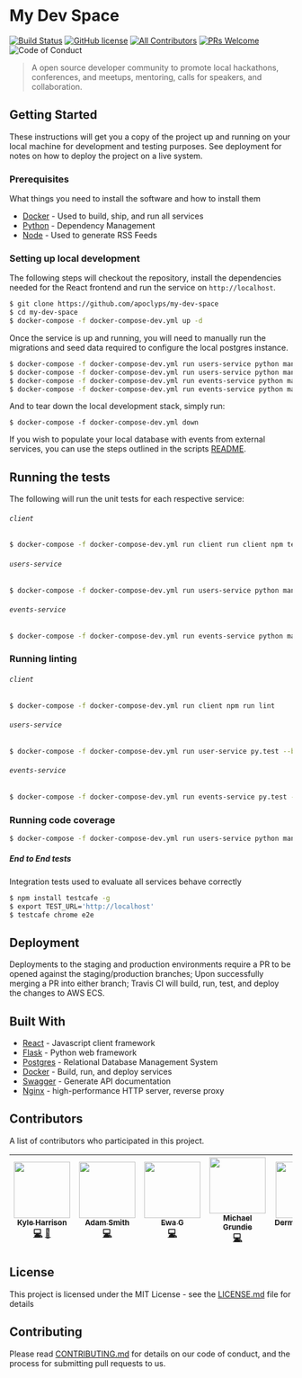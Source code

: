 # My Dev Space

[![Build Status](https://travis-ci.com/apoclyps/my-dev-space.svg?token=putHnyd9Fyt2bwsGacCD&branch=master)](https://travis-ci.com/apoclyps/my-dev-space?token=putHnyd9Fyt2bwsGacCD&branch=master)
[![GitHub license](https://img.shields.io/github/license/Naereen/StrapDown.js.svg)](https://github.com/Naereen/StrapDown.js/blob/master/LICENSE)
[![All Contributors](https://img.shields.io/badge/all_contributors-7-orange.svg?style=flat-square)](#contributors)
[![PRs Welcome](https://img.shields.io/badge/PRs-welcome-green.svg)](http://makeapullrequest.com)
![Code of Conduct](https://img.shields.io/badge/%E2%88%9A-Code%20of%20Conduct-blue.svg)

> A open source developer community to promote local hackathons, conferences, and meetups, mentoring, calls for speakers, and collaboration.

## Getting Started

These instructions will get you a copy of the project up and running on your local machine for development and testing purposes. See deployment for notes on how to deploy the project on a live system.

### Prerequisites

What things you need to install the software and how to install them

* [Docker](https://docs.docker.com/install/) - Used to build, ship, and run all services
* [Python](https://maven.apache.org/) - Dependency Management
* [Node](https://rometools.github.io/rome/) - Used to generate RSS Feeds

### Setting up local development

The following steps will checkout the repository, install the dependencies needed for the React frontend and run the service on `http://localhost`.

```bash
$ git clone https://github.com/apoclyps/my-dev-space
$ cd my-dev-space
$ docker-compose -f docker-compose-dev.yml up -d
```

Once the service is up and running, you will need to manually run the migrations and seed data required to configure the local postgres instance.

```bash
$ docker-compose -f docker-compose-dev.yml run users-service python manage.py recreate_db
$ docker-compose -f docker-compose-dev.yml run users-service python manage.py seed_db
$ docker-compose -f docker-compose-dev.yml run events-service python manage.py recreate_db
$ docker-compose -f docker-compose-dev.yml run events-service python manage.py seed_db
```

And to tear down the local development stack, simply run:

```
$ docker-compose -f docker-compose-dev.yml down
```

If you wish to populate your local database with events from external services, you can use the steps outlined in the scripts [README](scripts/README.md).

## Running the tests

The following will run the unit tests for each respective service:

###### `client`
```bash
$ docker-compose -f docker-compose-dev.yml run client run client npm test
```

###### `users-service`
```bash
$ docker-compose -f docker-compose-dev.yml run users-service python manage.py test
```

###### `events-service`
```bash
$ docker-compose -f docker-compose-dev.yml run events-service python manage.py test
```

### Running linting

###### `client`
```bash
$ docker-compose -f docker-compose-dev.yml run client npm run lint
```

###### `users-service`
```bash
$ docker-compose -f docker-compose-dev.yml run user-service py.test --black --pep8 --flakes -vv --mccabe --cov=project --cov-report=term-missing --junitxml=test-results/results.xml
```

###### `events-service`
```bash
$ docker-compose -f docker-compose-dev.yml run events-service py.test --black --pep8 --flakes -vv --mccabe --cov=project --cov-report=term-missing --junitxml=test-results/results.xml
```

### Running code coverage
```bash
$ docker-compose -f docker-compose-dev.yml run users-service python manage.py cov
```

##### End to End tests
Integration tests used to evaluate all services behave correctly

```bash
$ npm install testcafe -g
$ export TEST_URL='http://localhost'
$ testcafe chrome e2e
```

## Deployment

Deployments to the staging and production environments require a PR to be opened against the staging/production branches; Upon successfully merging a PR into either branch; Travis CI will build, run, test, and deploy the changes to AWS ECS.

## Built With

* [React](http://www.dropwizard.io/1.0.2/docs/) - Javascript client framework
* [Flask](https://maven.apache.org/) - Python web framework
* [Postgres](https://www.postgresql.org/) - Relational Database Management System
* [Docker](https://rometools.github.io/rome/) - Build, run, and deploy services
* [Swagger](https://swagger.io/) - Generate API documentation
* [Nginx](https://www.nginx.com/) - high-performance HTTP server, reverse proxy


## Contributors

A list of contributors who participated in this project.

<!-- ALL-CONTRIBUTORS-LIST:START - Do not remove or modify this section -->
<!-- prettier-ignore -->
| [<img src="https://avatars0.githubusercontent.com/u/1443700?v=4" width="100px;"/><br /><sub><b>Kyle Harrison</b></sub>](http://www.kyleharrison.co.uk)<br />[💻](https://github.com/apoclyps/my-dev-space/commits?author=apoclyps "Code") [📖](https://github.com/apoclyps/my-dev-space/commits?author=apoclyps "Documentation") | [<img src="https://avatars0.githubusercontent.com/u/6596210?v=4" width="100px;"/><br /><sub><b>Adam Smith</b></sub>](https://github.com/FatalEnigma)<br />[💻](https://github.com/apoclyps/my-dev-space/commits?author=FatalEnigma "Code") | [<img src="https://avatars2.githubusercontent.com/u/17544636?v=4" width="100px;"/><br /><sub><b>Ewa G </b></sub>](https://github.com/TheMicroGirl)<br />[💻](https://github.com/apoclyps/my-dev-space/commits?author=TheMicroGirl "Code") | [<img src="https://avatars2.githubusercontent.com/u/16101792?v=4" width="100px;"/><br /><sub><b>Michael Grundie</b></sub>](https://www.linkedin.com/in/michaelgrundie)<br />[💻](https://github.com/apoclyps/my-dev-space/commits?author=MichaelGrundie "Code") | [<img src="https://avatars1.githubusercontent.com/u/9554484?v=4" width="100px;"/><br /><sub><b>DermotMcAteer</b></sub>](https://github.com/DermotMcAteer)<br />[💻](https://github.com/apoclyps/my-dev-space/commits?author=DermotMcAteer "Code") | [<img src="https://avatars2.githubusercontent.com/u/28186624?v=4" width="100px;"/><br /><sub><b>kimmoylan</b></sub>](https://github.com/kimmoylan)<br />[💻](https://github.com/apoclyps/my-dev-space/commits?author=kimmoylan "Code") | [<img src="https://avatars2.githubusercontent.com/u/2376829?v=4" width="100px;"/><br /><sub><b>Peter Stevenson</b></sub>](https://github.com/GoldenCrow)<br />[💻](https://github.com/apoclyps/my-dev-space/commits?author=GoldenCrow "Code") |
| :---: | :---: | :---: | :---: | :---: | :---: | :---: |
<!-- ALL-CONTRIBUTORS-LIST:END -->

## License

This project is licensed under the MIT License - see the [LICENSE.md](LICENSE.md) file for details

## Contributing

Please read [CONTRIBUTING.md](CONTRIBUTING.md) for details on our code of conduct, and the process for submitting pull requests to us.
